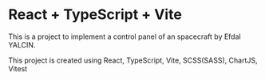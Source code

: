 # React + TypeScript + Vite

This is a project to implement a control panel of an spacecraft by Efdal YALCIN.

This project is created using React, TypeScript, Vite, SCSS(SASS), ChartJS, Vitest
